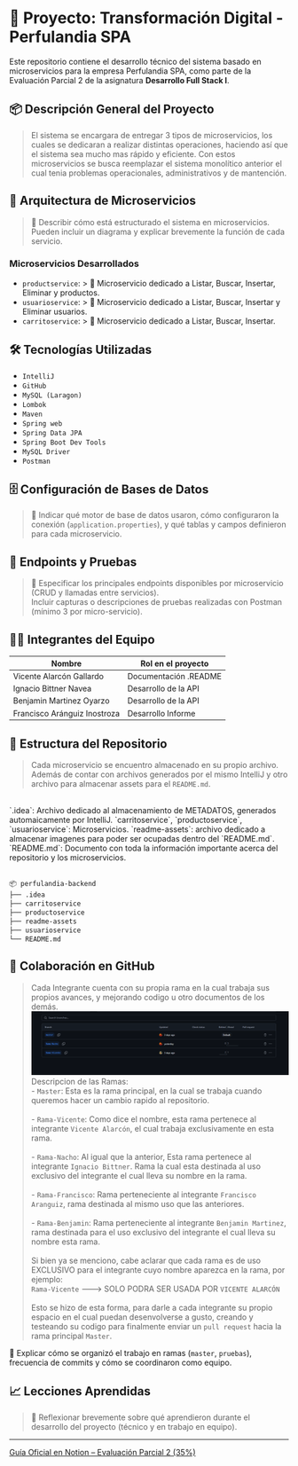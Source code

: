# 🧾 Proyecto: Transformación Digital - Perfulandia SPA


Este repositorio contiene el desarrollo técnico del sistema basado en microservicios para la empresa Perfulandia SPA, como parte de la Evaluación Parcial 2 de la asignatura **Desarrollo Full Stack I**.

## 📦 Descripción General del Proyecto

> El sistema se encargara de entregar 3 tipos de microservicios, los cuales se dedicaran a realizar distintas operaciones, haciendo así que el sistema sea mucho mas rápido y eficiente. Con estos microservicios se busca reemplazar el sistema monolítico anterior el cual tenia problemas operacionales, administrativos y de mantención.

## 🧩 Arquitectura de Microservicios

> 📝 Describir cómo está estructurado el sistema en microservicios. Pueden incluir un diagrama y explicar brevemente la función de cada servicio.

### Microservicios Desarrollados

- `productservice`: > 📝 Microservicio dedicado a Listar, Buscar, Insertar, Eliminar y productos.
- `usuarioservice`: > 📝 Microservicio dedicado a Listar, Buscar, Insertar y Eliminar usuarios.
- `carritoservice`: > 📝 Microservicio dedicado a Listar, Buscar, Insertar.

## 🛠️ Tecnologías Utilizadas

- `IntelliJ`
- `GitHub`
- `MySQL (Laragon)`
- `Lombok`
- `Maven`
- `Spring web`
- `Spring Data JPA`
- `Spring Boot Dev Tools`
- `MySQL Driver`
- `Postman`

## 🗄️ Configuración de Bases de Datos

> 📝 Indicar qué motor de base de datos usaron, cómo configuraron la conexión (`application.properties`), y qué tablas y campos definieron para cada microservicio.

## 📮 Endpoints y Pruebas

> 📝 Especificar los principales endpoints disponibles por microservicio (CRUD y llamadas entre servicios).  
> Incluir capturas o descripciones de pruebas realizadas con Postman (mínimo 3 por micro-servicio).

## 🧑‍💻 Integrantes del Equipo

| Nombre                  | Rol en el proyecto         |
|-------------------------|----------------------------|
| Vicente Alarcón Gallardo| Documentación .README      |
| Ignacio Bittner Navea   | Desarrollo de la API       |
| Benjamin Martinez Oyarzo| Desarrollo de la API       |
| Francisco Aránguiz Inostroza| Desarrollo Informe     |

## 📂 Estructura del Repositorio

> Cada microservicio se encuentro almacenado en su propio archivo. Además de contar con archivos generados por el mismo IntelliJ y otro archivo para almacenar assets para el `README.md`.  
<br> 
`.idea`: Archivo dedicado al almacenamiento de METADATOS, generados automaicamente por IntelliJ.  
`carritoservice`, `productoservice`, `usuarioservice`: Microservicios.  
`readme-assets`: archivo dedicado a almacenar imagenes para poder ser ocupadas dentro del `README.md`.  
`README.md`: Documento con toda la información importante acerca del repositorio y los microservicios.

```

📦 perfulandia-backend
├── .idea
├── carritoservice
├── productoservice
├── readme-assets
├── usuarioservice
└── README.md

```

## 👥 Colaboración en GitHub

> Cada Integrante cuenta con su propia rama en la cual trabaja sus propios avances, y mejorando codigo u otro documentos de los demás.
![Captura de pantalla](readme-assets/branch%20example.png "Captura de pantalla de las branch existentes del equipo.")
Descripcion de las Ramas:  
    - `Master`: Esta es la rama principal, en la cual se trabaja cuando queremos hacer un cambio rapido al repositorio.  
    <br>
    - `Rama-Vicente`: Como dice el nombre, esta rama pertenece al integrante `Vicente Alarcón`, el cual trabaja exclusivamente en esta rama.  
    <br>
    - `Rama-Nacho`: Al igual que la anterior, Esta rama pertenece al integrante `Ignacio Bittner`. Rama la cual esta destinada al uso exclusivo del integrante el cual lleva su nombre en la rama.  
    <br>
    - `Rama-Francisco`: Rama perteneciente al integrante `Francisco Aranguiz`, rama destinada al mismo uso que las anteriores.  
    <br>
    - `Rama-Benjamin`: Rama perteneciente al integrante `Benjamin Martinez`, rama destinada para el uso exclusivo del integrante el cual lleva su nombre esta rama.  
    <br>
    Si bien ya se menciono, cabe aclarar que cada rama es de uso EXCLUSIVO para el integrante cuyo nombre aparezca en la rama, por ejemplo:  
    `Rama-Vicente` ---> SOLO PODRA SER USADA POR `VICENTE ALARCÓN`  
    <br>
    Esto se hizo de esta forma, para darle a cada integrante su propio espacio en el cual puedan desenvolverse a gusto, creando y testeando su codigo para finalmente enviar un `pull request` hacia la rama principal `Master`.  
    


📝 Explicar cómo se organizó el trabajo en ramas (`master`, `pruebas`), frecuencia de commits y cómo se coordinaron como equipo.

## 📈 Lecciones Aprendidas

> 📝 Reflexionar brevemente sobre qué aprendieron durante el desarrollo del proyecto (técnico y en trabajo en equipo).

---

[Guía Oficial en Notion – Evaluación Parcial 2 (35%)](https://quilt-canary-969.notion.site/Gu-a-Oficial-Evaluaci-n-Parcial-2-35-1f75b3c4e31280aaab79c9a71f1cfb7b?pvs=4)